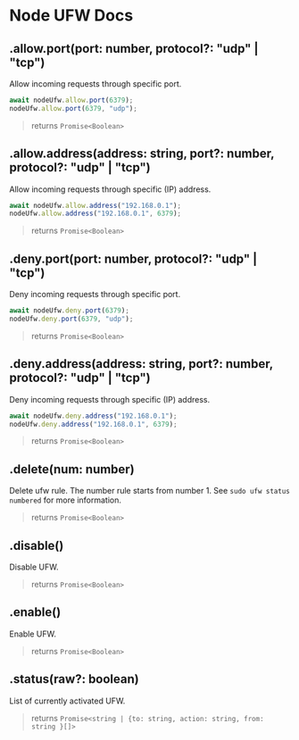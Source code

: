 # Node UFW Docs

## .allow.port(port: number, protocol?: "udp" | "tcp")
Allow incoming requests through specific port.
```js
await nodeUfw.allow.port(6379);
nodeUfw.allow.port(6379, "udp");
```
> returns `Promise<Boolean>`

## .allow.address(address: string, port?: number, protocol?: "udp" | "tcp")
Allow incoming requests through specific (IP) address.
```js
await nodeUfw.allow.address("192.168.0.1");
nodeUfw.allow.address("192.168.0.1", 6379);
```
> returns `Promise<Boolean>`

## .deny.port(port: number, protocol?: "udp" | "tcp")
Deny incoming requests through specific port.
```js
await nodeUfw.deny.port(6379);
nodeUfw.deny.port(6379, "udp");
```
> returns `Promise<Boolean>`

## .deny.address(address: string, port?: number, protocol?: "udp" | "tcp")
Deny incoming requests through specific (IP) address.
```js
await nodeUfw.deny.address("192.168.0.1");
nodeUfw.deny.address("192.168.0.1", 6379);
```
> returns `Promise<Boolean>`

## .delete(num: number)
Delete ufw rule. The number rule starts from number 1. See `sudo ufw status numbered` for more information.
> returns `Promise<Boolean>`

## .disable()
Disable UFW.
> returns `Promise<Boolean>`

## .enable()
Enable UFW.
> returns `Promise<Boolean>`

## .status(raw?: boolean)
List of currently activated UFW.
> returns `Promise<string | {to: string, action: string, from: string }[]>`